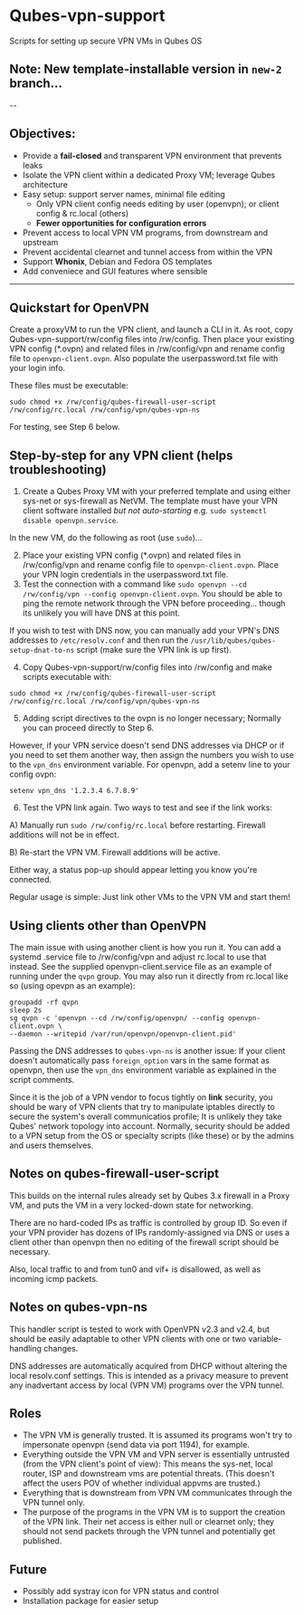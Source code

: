 # Qubes-vpn-support
Scripts for setting up secure VPN VMs in Qubes OS

## Note: New template-installable version in `new-2` branch...

--

Objectives:
-
* Provide a **fail-closed** and transparent VPN environment that prevents leaks
* Isolate the VPN client within a dedicated Proxy VM; leverage Qubes architecture
* Easy setup: support server names, minimal file editing
  * Only VPN client config needs editing by user (openvpn); or client config & rc.local (others)
  * __Fewer opportunities for configuration errors__
* Prevent access to local VPN VM programs, from downstream and upstream
* Prevent accidental clearnet and tunnel access from within the VPN
* Support __Whonix__, Debian and Fedora OS templates
* Add conveniece and GUI features where sensible

---

Quickstart for OpenVPN
-
Create a proxyVM to run the VPN client, and launch a CLI in it. As root, copy Qubes-vpn-support/rw/config files into /rw/config. Then place your existing VPN config (*.ovpn) and related files in /rw/config/vpn and rename config file to `openvpn-client.ovpn`. Also populate the userpassword.txt file with your login info.

These files must be executable:
```
sudo chmod +x /rw/config/qubes-firewall-user-script /rw/config/rc.local /rw/config/vpn/qubes-vpn-ns
```

For testing, see Step 6 below.

Step-by-step for any VPN client (helps troubleshooting)
-
1. Create a Qubes Proxy VM with your preferred template and using either sys-net or sys-firewall as NetVM. The template must have your VPN client software installed *but not auto-starting* e.g. `sudo systemctl disable openvpn.service`.

In the new VM, do the following as root (use `sudo`)...

2. Place your existing VPN config (*.ovpn) and related files in /rw/config/vpn and rename config file to `openvpn-client.ovpn`. Place your VPN login credentials in the userpassword.txt file.
3. Test the connection with a command like `sudo openvpn --cd  /rw/config/vpn --config openvpn-client.ovpn`. You should be able to ping the remote network through the VPN before proceeding... though its unlikely you will have DNS at this point.

If you wish to test with DNS now, you can manually add your VPN's DNS addresses to `/etc/resolv.conf` and then run the `/usr/lib/qubes/qubes-setup-dnat-to-ns` script (make sure the VPN link is up first).

4. Copy Qubes-vpn-support/rw/config files into /rw/config and make scripts executable with:
```
sudo chmod +x /rw/config/qubes-firewall-user-script /rw/config/rc.local /rw/config/vpn/qubes-vpn-ns
```
5. Adding script directives to the ovpn is no longer necessary; Normally you can proceed directly to Step 6.

However, if your VPN service doesn't send DNS addresses via DHCP or if you need to set them another way, then assign the numbers you wish to use to the `vpn_dns` environment variable. For openvpn, add a setenv line to your config ovpn:
 ```
 setenv vpn_dns '1.2.3.4 6.7.8.9'
 ```
6. Test the VPN link again. Two ways to test and see if the link works:

  A) Manually run `sudo /rw/config/rc.local` before restarting. Firewall additions will not be in effect.

  B) Re-start the VPN VM. Firewall additions will be active.

  Either way, a status pop-up should appear letting you know you're connected.

Regular usage is simple: Just link other VMs to the VPN VM and start them!

Using clients other than OpenVPN
-
The main issue with using another client is how you run it. You can add a systemd .service file to /rw/config/vpn and adjust rc.local to use that instead. See the supplied openvpn-client.service file as an example of running under the `qvpn` group. You may also run it directly from rc.local like so (using opevpn as an example):
```
groupadd -rf qvpn
sleep 2s
sg qvpn -c 'openvpn --cd /rw/config/openvpn/ --config openvpn-client.ovpn \
--daemon --writepid /var/run/openvpn/openvpn-client.pid'
```

Passing the DNS addresses to `qubes-vpn-ns` is another issue: If your client doesn't automatically pass `foreign_option` vars in the same format as openvpn, then use the `vpn_dns` environment variable as explained in the script comments.

Since it is the job of a VPN vendor to focus tightly on __link__ security, you should be wary of VPN clients that try to manipulate iptables directly to secure the system's overall communicatios profile; It is unlikely they take Qubes' network topology into account. Normally, security should be added to a VPN setup from the OS or specialty scripts (like these) or by the admins and users themselves.

Notes on qubes-firewall-user-script
-
This builds on the internal rules already set by Qubes 3.x firewall in a Proxy VM, and puts the VM in a very locked-down state for networking.

There are no hard-coded IPs as traffic is controlled by group ID. So even if your VPN provider has dozens of IPs randomly-assigned via DNS or uses a client other than openvpn then no editing of the firewall script should be necessary.

Also, local traffic to and from tun0 and vif+ is disallowed, as well as incoming icmp packets.

Notes on qubes-vpn-ns
-
This handler script is tested to work with OpenVPN v2.3 and v2.4, but should be easily adaptable to other VPN clients with one or two variable-handling changes.

DNS addresses are automatically acquired from DHCP without altering the local resolv.conf settings. This is intended as a privacy measure to prevent any inadvertant access by local (VPN VM) programs over the VPN tunnel.

Roles
--
* The VPN VM is generally trusted. It is assumed its programs won't try to impersonate openvpn (send data via port 1194), for example.
* Everything outside the VPN VM and VPN server is essentially untrusted (from the VPN client's point of view): This means the sys-net, local router, ISP and downstream vms are potential threats. (This doesn't affect the users POV of whether individual appvms are trusted.)
* Everything that is downstream from VPN VM communicates through the VPN tunnel only.
* The purpose of the programs in the VPN VM is to support the creation of the VPN link. Their net access is either null or clearnet only; they should not send packets through the VPN tunnel and potentially get published.

Future
-
* Possibly add systray icon for VPN status and control
* Installation package for easier setup
